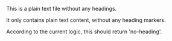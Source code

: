 This is a plain text file without any headings.

It only contains plain text content, without any heading markers.

According to the current logic, this should return 'no-heading'.
